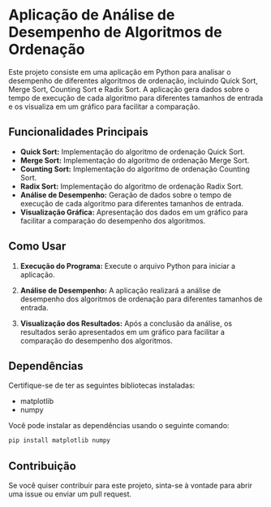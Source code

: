 # Aplicação de Análise de Desempenho de Algoritmos de Ordenação

Este projeto consiste em uma aplicação em Python para analisar o desempenho de diferentes algoritmos de ordenação, incluindo Quick Sort, Merge Sort, Counting Sort e Radix Sort. A aplicação gera dados sobre o tempo de execução de cada algoritmo para diferentes tamanhos de entrada e os visualiza em um gráfico para facilitar a comparação.

## Funcionalidades Principais

- **Quick Sort:** Implementação do algoritmo de ordenação Quick Sort.
- **Merge Sort:** Implementação do algoritmo de ordenação Merge Sort.
- **Counting Sort:** Implementação do algoritmo de ordenação Counting Sort.
- **Radix Sort:** Implementação do algoritmo de ordenação Radix Sort.
- **Análise de Desempenho:** Geração de dados sobre o tempo de execução de cada algoritmo para diferentes tamanhos de entrada.
- **Visualização Gráfica:** Apresentação dos dados em um gráfico para facilitar a comparação do desempenho dos algoritmos.

## Como Usar

1. **Execução do Programa:**
   Execute o arquivo Python para iniciar a aplicação.

2. **Análise de Desempenho:**
   A aplicação realizará a análise de desempenho dos algoritmos de ordenação para diferentes tamanhos de entrada.

3. **Visualização dos Resultados:**
   Após a conclusão da análise, os resultados serão apresentados em um gráfico para facilitar a comparação do desempenho dos algoritmos.

## Dependências

Certifique-se de ter as seguintes bibliotecas instaladas:

- matplotlib
- numpy

Você pode instalar as dependências usando o seguinte comando:

```bash
pip install matplotlib numpy
```

## Contribuição
Se você quiser contribuir para este projeto, sinta-se à vontade para abrir uma issue ou enviar um pull request.
